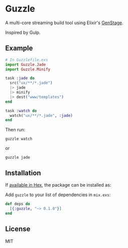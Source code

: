 # Guzzle

A multi-core streaming build tool using Elixir's [GenStage](https://github.com/elixir-lang/gen_stage).

Inspired by Gulp.

## Example

```elixir
# In Guzzlefile.exs
import Guzzle.Jade
import Guzzle.Minify

task :jade do
  src("ux/**/*.jade")
  |> jade
  |> minify
  |> dest("www/templates")
end

task :watch do
  watch("ux/**/*.jade", :jade)
end
```

Then run:

```shell
guzzle watch
```

or

```shell
guzzle jade
```

## Installation

If [available in Hex](https://hex.pm/docs/publish), the package can be installed as:

Add `guzzle` to your list of dependencies in `mix.exs`:

```elixir
def deps do
  [{:guzzle, "~> 0.1.0"}]
end
```

## License

MIT
